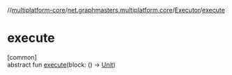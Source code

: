 //[multiplatform-core](../../../index.md)/[net.graphmasters.multiplatform.core](../index.md)/[Executor](index.md)/[execute](execute.md)

# execute

[common]\
abstract fun [execute](execute.md)(block: () -&gt; [Unit](https://kotlinlang.org/api/latest/jvm/stdlib/kotlin/-unit/index.html))
